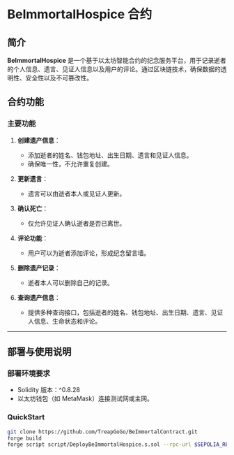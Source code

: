 # BeImmortalHospice 合约

## 简介

**BeImmortalHospice** 是一个基于以太坊智能合约的纪念服务平台，用于记录逝者的个人信息、遗言、见证人信息以及用户的评论。通过区块链技术，确保数据的透明性、安全性以及不可篡改性。

## 合约功能

### 主要功能

1. **创建遗产信息**：
   - 添加逝者的姓名、钱包地址、出生日期、遗言和见证人信息。
   - 确保唯一性，不允许重复创建。

2. **更新遗言**：
   - 遗言可以由逝者本人或见证人更新。

3. **确认死亡**：
   - 仅允许见证人确认逝者是否已离世。

4. **评论功能**：
   - 用户可以为逝者添加评论，形成纪念留言墙。

5. **删除遗产记录**：
   - 逝者本人可以删除自己的记录。

6. **查询遗产信息**：
   - 提供多种查询接口，包括逝者的姓名、钱包地址、出生日期、遗言、见证人信息、生命状态和评论。

---

## 部署与使用说明

### 部署环境要求

- Solidity 版本：^0.8.28
- 以太坊钱包（如 MetaMask）连接测试网或主网。

### QuickStart

```bash
git clone https://github.com/TreapGoGo/BeImmortalContract.git
forge build
forge script script/DeployBeImmortalHospice.s.sol --rpc-url $SEPOLIA_RPC_URL --private-key $SEPOLIA_PRIVATE_KEY --broadcast --verify
```